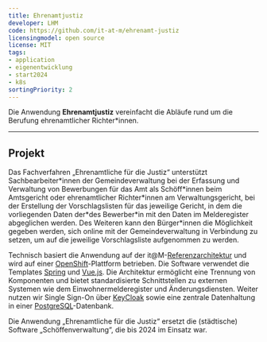 ```yaml
---
title: Ehrenamtjustiz
developer: LHM
code: https://github.com/it-at-m/ehrenamt-justiz
licensingmodel: open source
license: MIT
tags:
- application
- eigenentwicklung
- start2024
- k8s
sortingPriority: 2
---
```

Die Anwendung __Ehrenamtjustiz__  vereinfacht die Abläufe rund um die Berufung ehrenamtlicher Richter\*innen.

---

## Projekt

Das Fachverfahren „Ehrenamtliche für die Justiz“ unterstützt Sachbearbeiter\*innen der Gemeindeverwaltung bei der Erfassung und Verwaltung von Bewerbungen für das Amt als Schöff\*innen beim Amtsgericht oder ehrenamtlicher Richter\*innen am Verwaltungsgericht, bei der Erstellung der Vorschlagslisten für das jeweilige Gericht, in dem die vorliegenden Daten der\*des Bewerber\*in mit den Daten im Melderegister abgeglichen werden. Des Weiteren kann den Bürger\*innen die Möglichkeit gegeben werden, sich online mit der Gemeindeverwaltung in Verbindung zu setzen, um auf die jeweilige Vorschlagsliste aufgenommen zu werden. 

Technisch basiert die Anwendung auf der it@M-[Referenzarchitektur](https://github.com/it-at-m/refarch) und wird auf einer [OpenShift](openshift.md)-Plattform betrieben. Die Software verwendet die Templates [Spring](spring.md) und [Vue.js](vuejs.md). Die Architektur ermöglicht eine Trennung von Komponenten und bietet standardisierte Schnittstellen zu externen Systemen wie dem Einwohnermelderegister und Änderungsdiensten. Weiter nutzen wir Single Sign-On über [KeyCloak](keycloak.md) sowie eine zentrale Datenhaltung in einer [PostgreSQL](postgresql.md)-Datenbank.

Die Anwendung „Ehrenamtliche für die Justiz“ ersetzt die (städtische) Software „Schöffenverwaltung“, die bis 2024 im Einsatz war.